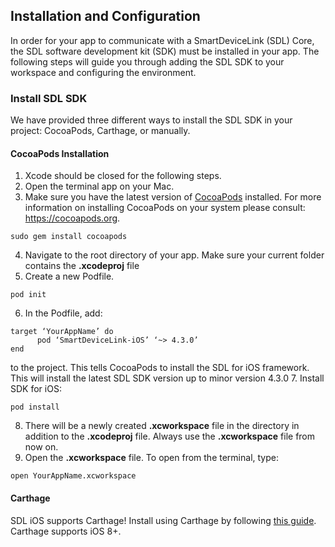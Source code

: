 ## Installation and Configuration
In order for your app to communicate with a SmartDeviceLink (SDL) Core, the SDL software development kit (SDK) must be installed in your app. The following steps will guide you through adding the SDL SDK to your workspace and configuring the environment.

### Install SDL SDK
We have provided  three different ways to install the SDL SDK in your project: CocoaPods, Carthage, or manually.

#### CocoaPods Installation
1. Xcode should be closed for the following steps.
2. Open the terminal app on your Mac.
3. Make sure you have the latest version of [CocoaPods](https://cocoapods.org) installed. For more information on installing CocoaPods on your system please consult:  https://cocoapods.org.
```
sudo gem install cocoapods
```
4. Navigate to the root directory of your app. Make sure your current folder contains the **.xcodeproj** file
5. Create a new Podfile.
```
pod init
```
6. In the Podfile, add:
```
target ‘YourAppName’ do
      pod ‘SmartDeviceLink-iOS’ ‘~> 4.3.0’
end
```
to the project. This tells CocoaPods to install the SDL for iOS framework. This will install the latest SDL SDK version up to minor version 4.3.0
7. Install SDK for iOS:
```
pod install
```
8. There will be a newly created **.xcworkspace** file in the directory in addition to the **.xcodeproj** file. Always use the **.xcworkspace** file from now on.
9. Open the **.xcworkspace** file. To open from the  terminal, type:
```
open YourAppName.xcworkspace
```

#### Carthage

SDL iOS supports Carthage! Install using Carthage by following [this guide](https://github.com/Carthage/Carthage#adding-frameworks-to-an-application). Carthage supports iOS 8+.
